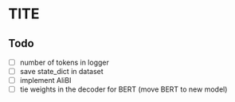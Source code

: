 # TITE

## Todo

- [ ] number of tokens in logger
- [ ] save state_dict in dataset
- [ ] implement AliBI
- [ ] tie weights in the decoder for BERT (move BERT to new model)
